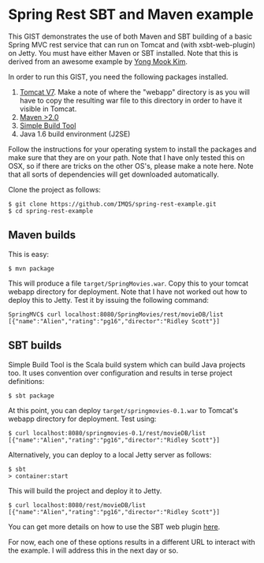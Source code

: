 # Spring Rest SBT and Maven example

This GIST demonstrates the use of both Maven and SBT building of a basic Spring MVC rest service that can run on Tomcat and (with xsbt-web-plugin) on Jetty. You must have either Maven or SBT installed. Note that this is derived from an awesome example by [Yong Mook Kim](http://www.mkyong.com/).

In order to run this GIST, you need the following packages installed.

1. [Tomcat V7](http://tomcat.apache.org/). Make a note of where the "webapp" directory is as you will have to copy the resulting war file to this directory in order to have it visible in Tomcat. 
2. [Maven >2.0](http://maven.apache.org) 
3. [Simple Build Tool](https://github.com/harrah/xsbt)
4. Java 1.6 build environment (J2SE)

Follow the instructions for your operating system to install the packages and make sure that they are on your path. Note that I have only tested this on OSX, so if there are tricks on the other OS's, please make a note here. Note that all sorts of dependencies will get downloaded automatically.

Clone the project as follows:

```
$ git clone https://github.com/IMQS/spring-rest-example.git
$ cd spring-rest-example
```

## Maven builds
This is easy:
```
$ mvn package
```
This will produce a file `target/SpringMovies.war`. Copy this to your tomcat webapp directory for deployment. Note that I have not worked out how to deploy this to Jetty. Test it by issuing the following command:

```
SpringMVC$ curl localhost:8080/SpringMovies/rest/movieDB/list
[{"name":"Alien","rating":"pg16","director":"Ridley Scott"}]
```

## SBT builds
Simple Build Tool is the Scala build system which can build Java projects too. It uses convention over configuration and results in terse project definitions:

```
$ sbt package
```

At this point, you can deploy `target/springmovies-0.1.war` to Tomcat's webapp directory for deployment. Test using:

```
$ curl localhost:8080/springmovies-0.1/rest/movieDB/list
[{"name":"Alien","rating":"pg16","director":"Ridley Scott"}]
```

Alternatively, you can deploy to a local Jetty server as follows:

```
$ sbt
> container:start
```
This will build the project and deploy it to Jetty. 

```
$ curl localhost:8080/rest/movieDB/list
[{"name":"Alien","rating":"pg16","director":"Ridley Scott"}]
```

You can get more details on how to use the SBT web plugin [here](https://github.com/siasia/xsbt-web-plugin/wiki).

For now, each one of these options results in a different URL to interact with the example. I will address this in the next day or so.
